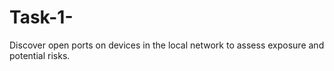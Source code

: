 # Task-1-
Discover open ports on devices in the local network to assess exposure and potential risks.
